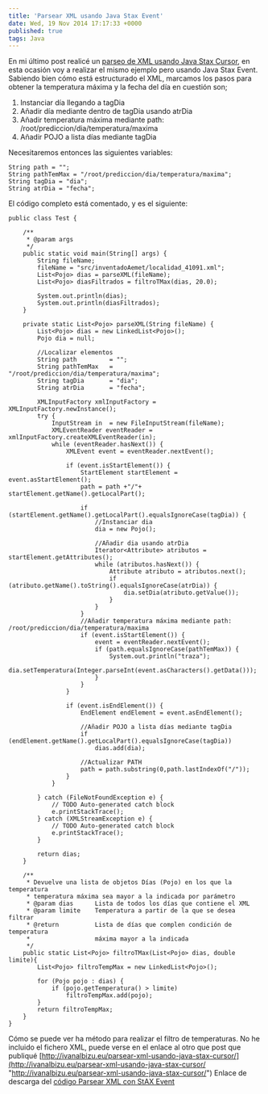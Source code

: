 ```yaml
---
title: 'Parsear XML usando Java Stax Event'
date: Wed, 19 Nov 2014 17:17:33 +0000
published: true
tags: Java
---
```


En mi último post realicé un [parseo de XML usando Java Stax Cursor](http://ivanalbizu.eu/parsear-xml-usando-java-stax-cursor/ "Enlace a entrada: parseo de XML usando Java Stax Cursor"), en esta ocasión voy a realizar el mismo ejemplo pero usando Java Stax Event. Sabiendo bien cómo está estructurado el XML, marcamos los pasos para obtener la temperatura máxima y la fecha del día en cuestión son;

1.  Instanciar día llegando a tagDia
2.  Añadir día mediante dentro de tagDia usando atrDia
3.  Añadir temperatura máxima mediante path: /root/prediccion/dia/temperatura/maxima
4.  Añadir POJO a lista días mediante tagDia

Necesitaremos entonces las siguientes variables:

```
String path = "";
String pathTemMax = "/root/prediccion/dia/temperatura/maxima";
String tagDia = "dia";
String atrDia = "fecha";
```

El código completo está comentado, y es el siguiente:

```
public class Test {

	/**
	 * @param args
	 */
	public static void main(String[] args) {
		String fileName;
		fileName = "src/inventadoAemet/localidad_41091.xml";
		List<Pojo> dias = parseXML(fileName);
		List<Pojo> diasFiltrados = filtroTMax(dias, 20.0);
		
		System.out.println(dias);
		System.out.println(diasFiltrados);
	}
		
	private static List<Pojo> parseXML(String fileName) {
		List<Pojo> dias = new LinkedList<Pojo>();
		Pojo dia = null;
		
		//Localizar elementos
		String path			= "";
		String pathTemMax	= "/root/prediccion/dia/temperatura/maxima";
		String tagDia		= "dia";
		String atrDia		= "fecha";
		
		XMLInputFactory xmlInputFactory = XMLInputFactory.newInstance();
		try {
			InputStream in  = new FileInputStream(fileName);
			XMLEventReader eventReader = xmlInputFactory.createXMLEventReader(in);
			while (eventReader.hasNext()) {
				XMLEvent event = eventReader.nextEvent();
				
				if (event.isStartElement()) {
					StartElement startElement = event.asStartElement();
					path = path +"/"+ startElement.getName().getLocalPart();

					if (startElement.getName().getLocalPart().equalsIgnoreCase(tagDia)) {
						//Instanciar dia
						dia = new Pojo();
						
						//Añadir dia usando atrDia
						Iterator<Attribute> atributos = startElement.getAttributes();
						while (atributos.hasNext()) {
							Attribute atributo = atributos.next();
							if (atributo.getName().toString().equalsIgnoreCase(atrDia)) {
								dia.setDia(atributo.getValue());
							}
						}
					}
					//Añadir temperatura máxima mediante path: /root/prediccion/dia/temperatura/maxima
					if (event.isStartElement()) {
						event = eventReader.nextEvent();
						if (path.equalsIgnoreCase(pathTemMax)) {
							System.out.println("traza");
							dia.setTemperatura(Integer.parseInt(event.asCharacters().getData()));
						}
					}
				}
				
				if (event.isEndElement()) {
					EndElement endElement = event.asEndElement();
					
					//Añadir POJO a lista días mediante tagDia
					if (endElement.getName().getLocalPart().equalsIgnoreCase(tagDia))
						dias.add(dia);

					//Actualizar PATH 
					path = path.substring(0,path.lastIndexOf("/"));
				}
			}
			
		} catch (FileNotFoundException e) {
			// TODO Auto-generated catch block
			e.printStackTrace();
		} catch (XMLStreamException e) {
			// TODO Auto-generated catch block
			e.printStackTrace();
		}

		return dias;
	}

	/**
	 * Devuelve una lista de objetos Días (Pojo) en los que la temperatura
	 * temperatura máxima sea mayor a la indicada por parámetro
	 * @param dias		Lista de todos los días que contiene el XML
	 * @param limite	Temperatura a partir de la que se desea filtrar
	 * @return			Lista de días que complen condición de temperatura
	 * 					máxima mayor a la indicada
	 */
	public static List<Pojo> filtroTMax(List<Pojo> dias, double limite){
		List<Pojo> filtroTempMax = new LinkedList<Pojo>();

		for (Pojo pojo : dias) {
			if (pojo.getTemperatura() > limite)
				filtroTempMax.add(pojo);
		}
		return filtroTempMax;
	}
}
```

Cómo se puede ver ha método para realizar el filtro de temperaturas. No he incluido el fichero XML, puede verse en el enlace al otro que post que publiqué [http://ivanalbizu.eu/parsear-xml-usando-java-stax-cursor/](http://ivanalbizu.eu/parsear-xml-usando-java-stax-cursor/ "http://ivanalbizu.eu/parsear-xml-usando-java-stax-cursor/") Enlace de descarga del [código Parsear XML con StAX Event](https://db.tt/1Rnb9kID "Parsear XML con StAX event")